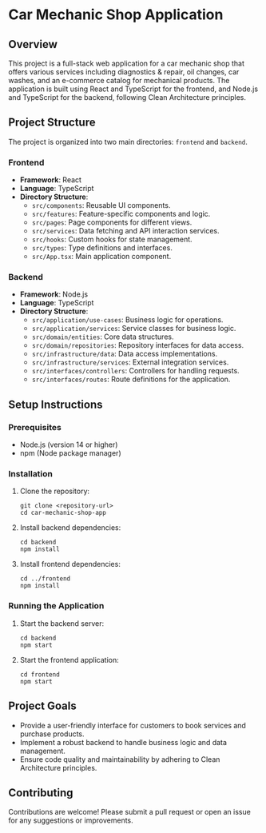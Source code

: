 # Car Mechanic Shop Application

## Overview
This project is a full-stack web application for a car mechanic shop that offers various services including diagnostics & repair, oil changes, car washes, and an e-commerce catalog for mechanical products. The application is built using React and TypeScript for the frontend, and Node.js and TypeScript for the backend, following Clean Architecture principles.

## Project Structure
The project is organized into two main directories: `frontend` and `backend`.

### Frontend
- **Framework**: React
- **Language**: TypeScript
- **Directory Structure**:
  - `src/components`: Reusable UI components.
  - `src/features`: Feature-specific components and logic.
  - `src/pages`: Page components for different views.
  - `src/services`: Data fetching and API interaction services.
  - `src/hooks`: Custom hooks for state management.
  - `src/types`: Type definitions and interfaces.
  - `src/App.tsx`: Main application component.

### Backend
- **Framework**: Node.js
- **Language**: TypeScript
- **Directory Structure**:
  - `src/application/use-cases`: Business logic for operations.
  - `src/application/services`: Service classes for business logic.
  - `src/domain/entities`: Core data structures.
  - `src/domain/repositories`: Repository interfaces for data access.
  - `src/infrastructure/data`: Data access implementations.
  - `src/infrastructure/services`: External integration services.
  - `src/interfaces/controllers`: Controllers for handling requests.
  - `src/interfaces/routes`: Route definitions for the application.

## Setup Instructions

### Prerequisites
- Node.js (version 14 or higher)
- npm (Node package manager)

### Installation
1. Clone the repository:
   ```
   git clone <repository-url>
   cd car-mechanic-shop-app
   ```

2. Install backend dependencies:
   ```
   cd backend
   npm install
   ```

3. Install frontend dependencies:
   ```
   cd ../frontend
   npm install
   ```

### Running the Application
1. Start the backend server:
   ```
   cd backend
   npm start
   ```

2. Start the frontend application:
   ```
   cd frontend
   npm start
   ```

## Project Goals
- Provide a user-friendly interface for customers to book services and purchase products.
- Implement a robust backend to handle business logic and data management.
- Ensure code quality and maintainability by adhering to Clean Architecture principles.

## Contributing
Contributions are welcome! Please submit a pull request or open an issue for any suggestions or improvements.